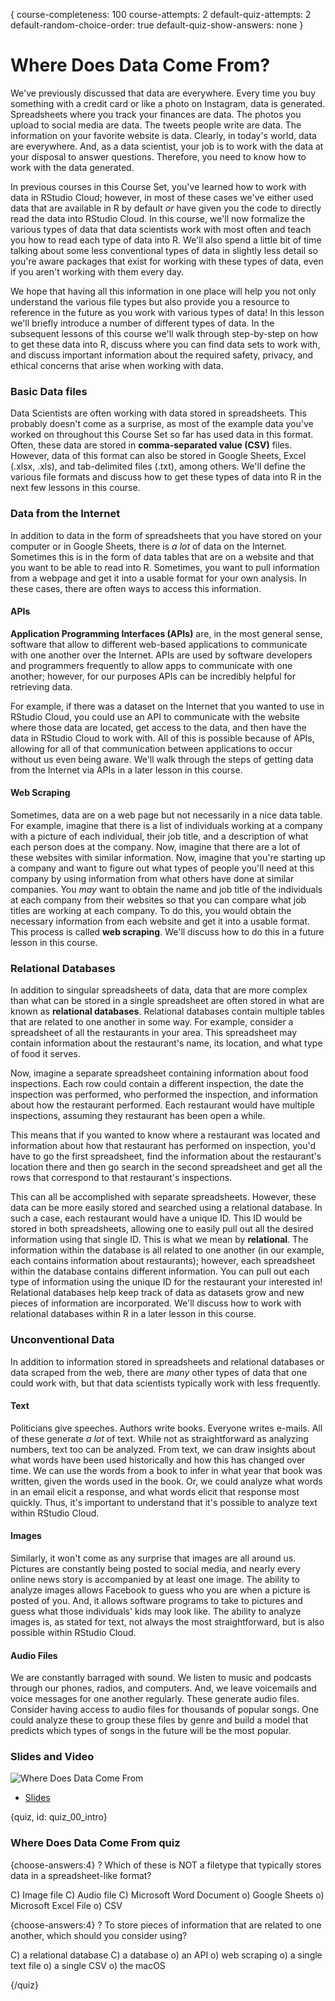 {
course-completeness: 100
course-attempts: 2
default-quiz-attempts: 2
default-random-choice-order: true
default-quiz-show-answers: none
}

# Where Does Data Come From?

We've previously discussed that data are everywhere. Every time you buy something with a credit card or like a photo on Instagram, data is generated. Spreadsheets where you track your finances are data. The photos you upload to social media are data. The tweets people write are data. The information on your favorite website is data. Clearly, in today's world, data are everywhere. And, as a data scientist, your job is to work with the data at your disposal to answer questions. Therefore, you need to know how to work with the data generated. 

In previous courses in this Course Set, you've learned how to work with data in RStudio Cloud; however, in most of these cases we've either used data that are available in R by default *or* have given you the code to directly read the data into RStudio Cloud. In this course, we'll now formalize the various types of data that data scientists work with most often and teach you how to read each type of data into R. We'll also spend a little bit of time talking about some less conventional types of data in slightly less detail so you're aware packages that exist for working with these types of data, even if you aren't working with them every day. 

We hope that having all this information in one place will help you not only understand the various file types but also provide you a resource to reference in the future as you work with various types of data! In this lesson we'll briefly introduce a number of different types of data. In the subsequent lessons of this course we'll walk through step-by-step on how to get these data into R,  discuss where you can find data sets to work with, and discuss important information about the required safety, privacy, and ethical concerns that arise when working with data.

### Basic Data files 

Data Scientists are often working with data stored in spreadsheets. This probably doesn't come as a surprise, as most of the example data you've worked on throughout this Course Set so far has used data in this format. Often, these data are stored in **comma-separated value (CSV)** files. However, data of this format can also be stored in Google Sheets, Excel (.xlsx, .xls), and tab-delimited files (.txt), among others. We'll define the various file formats and discuss how to get these types of data into R in the next few lessons in this course.

### Data from the Internet
 
In addition to data in the form of spreadsheets that you have stored on your computer or in Google Sheets, there is *a lot* of data on the Internet. Sometimes this is in the form of data tables that are on a website and that you want to be able to read into R. Sometimes, you want to pull information from a webpage and get it into a usable format for your own analysis. In these cases, there are often ways to access this information.

#### APIs

**Application Programming Interfaces (APIs)** are, in the most general sense, software that allow to different web-based applications to communicate with one another over the Internet. APIs are used by software developers and programmers frequently to allow apps to communicate with one another; however, for our purposes APIs can be incredibly helpful for retrieving data.

For example, if there was a dataset on the Internet that you wanted to use in RStudio Cloud, you could use an API to communicate with the website where those data are located, get access to the data, and then have the data in RStudio Cloud to work with. All of this is possible because of APIs, allowing for all of that communication between applications to occur without us even being aware. We'll walk through the steps of getting data from the Internet via APIs in a later lesson in this course.

#### Web Scraping

Sometimes, data are on a web page but not necessarily in a nice data table. For example, imagine that there is a list of individuals working at a company with a picture of each individual, their job title, and a description of what each person does at the company. Now, imagine that there are a lot of these websites with similar information. Now, imagine that you're starting up a company and want to figure out what types of people you'll need at this company by using information from what others have done at similar companies. You *may* want to obtain the name and job title of the individuals at each company from their websites so that you can compare what job titles are working at each company. To do this, you would obtain the necessary information from each website and get it into a usable format. This process is called **web scraping**. We'll discuss how to do this in a future lesson in this course.

### Relational Databases

In addition to singular spreadsheets of data, data that are more complex than what can be stored in a single spreadsheet are often stored in what are known as **relational databases**. Relational databases contain multiple tables that are related to one another in some way. For example, consider a spreadsheet of all the restaurants in your area. This spreadsheet may contain information about the restaurant's name, its location, and what type of food it serves. 

Now, imagine a separate spreadsheet containing information about food inspections. Each row could contain a different inspection, the date the inspection was performed, who performed the inspection, and information about how the restaurant performed. Each restaurant would have multiple inspections, assuming they restaurant has been open a while. 

This means that if you wanted to know where a restaurant was located and information about how that restaurant has performed on inspection, you'd have to go the first spreadsheet, find the information about the restaurant's location there and then go search in the second spreadsheet and get all the rows that correspond to that restaurant's inspections.

This can all be accomplished with separate spreadsheets. However, these data can be more easily stored and searched using a relational database. In such a case, each restaurant would have a unique ID. This ID would be stored in both spreadsheets, allowing one to easily pull out all the desired information using that single ID. This is what we mean by **relational**. The information within the database is all related to one another (in our example, each contains information about restaurants); however, each spreadsheet within the database contains different information. You can pull out each type of information using the unique ID for the restaurant your interested in! Relational databases help keep track of data as datasets grow and new pieces of information are incorporated. We'll discuss how to work with relational databases within R in a later lesson in this course.

### Unconventional Data

In addition to information stored in spreadsheets and relational databases or data scraped from the web, there are *many* other types of data that one could work with, but that data scientists typically work with less frequently.

#### Text

Politicians give speeches. Authors write books. Everyone writes e-mails. All of these generate *a lot* of text. While not as straightforward as analyzing numbers, text too can be analyzed. From text, we can draw insights about what words have been used historically and how this has changed over time. We can use the words from a book to infer in what year that book was written, given the words used in the book. Or, we could analyze what words in an email elicit a response, and what words elicit that response most quickly. Thus, it's important to understand that it's possible to analyze text within RStudio Cloud.

#### Images 

Similarly, it won't come as any surprise that images are all around us. Pictures are constantly being posted to social media, and nearly every online news story is accompanied by at least one image. The ability to analyze images allows Facebook to guess who you are when a picture is posted of you. And, it allows software programs to take to pictures and guess what those individuals' kids may look like. The ability to analyze images is, as stated for text, not always the most straightforward, but is also possible within RStudio Cloud.

#### Audio Files

We are constantly barraged with sound. We listen to music and podcasts through our phones, radios, and computers. And, we leave voicemails and voice messages for one another regularly. These generate audio files. Consider having access to audio files for thousands of popular songs. One could analyze these to group these files by genre and build a model that predicts which types of songs in the future will be the most popular. 


### Slides and Video

![Where Does Data Come From](https://www.youtube.com/watch?v=YVImNLSIAWQ)

* [Slides](https://docs.google.com/presentation/d/1GYO96TWYSP-fgO_w3CpT8UxSxzALn2yu19TTXYF8x4U/edit?usp=sharing)


{quiz, id: quiz_00_intro}

### Where Does Data Come From quiz

{choose-answers:4}
? Which of these is NOT a filetype that typically stores data in a spreadsheet-like format?

C) Image file
C) Audio file
C) Microsoft Word Document
o) Google Sheets
o) Microsoft Excel File
o) CSV

{choose-answers:4}
? To store pieces of information that are related to one another, which should you consider using?

C) a relational database
C) a database
o) an API
o) web scraping
o) a single text file
o) a single CSV
o) the macOS

{/quiz}








